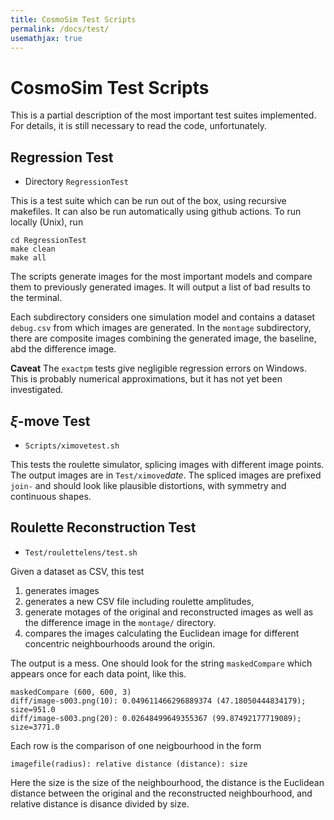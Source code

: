 ```yaml
---
title: CosmoSim Test Scripts
permalink: /docs/test/
usemathjax: true
---
```


# CosmoSim Test Scripts

This is a partial description of the most important test
suites implemented.
For details, it is still necessary to read the code, unfortunately.

## Regression Test

+ Directory `RegressionTest`

This is a test suite which can be run out of the box,
using recursive makefiles.
It can also be run automatically using github actions.
To run locally (Unix), run

```
cd RegressionTest
make clean
make all
```

The scripts generate images for the most important models and 
compare them to previously generated images.
It will output a list of bad results to the terminal.

Each subdirectory considers one simulation model and contains a
dataset `debug.csv` from which images are generated.
In the `montage` subdirectory, there are composite images combining
the generated image, the baseline, abd the difference image.


**Caveat**  The `exactpm` tests give negligible regression errors
on Windows.  This is probably numerical approximations, but it has
not yet been investigated.

## $\xi$-move Test

+ `Scripts/ximovetest.sh`

This tests the roulette simulator, splicing images with 
different image points.
The output images are in `Test/ximove`*date*.  The spliced
images are prefixed `join-` and should look like plausible
distortions, with symmetry and continuous shapes.

## Roulette Reconstruction Test

+ `Test/roulettelens/test.sh`

Given a dataset as CSV, this test
1. generates images 
2. generates a new CSV file including roulette amplitudes, 
3. generate motages of the original and reconstructed images
   as well as the difference image in the `montage/` directory.
1. compares the images calculating the Euclidean image for
   different concentric neighbourhoods around the origin.

The output is a mess.  One should look for the string 
`maskedCompare` which appears once for each data point,
like this.
```
maskedCompare (600, 600, 3)
diff/image-s003.png(10): 0.049611466296889374 (47.18050444834179); size=951.0
diff/image-s003.png(20): 0.02648499649355367 (99.87492177719089); size=3771.0
```
Each row is the comparison of one neigbourhood in the form
```
imagefile(radius): relative distance (distance): size
```
Here the size is the size of the neighbourhood, the distance
is the Euclidean distance between the original and the reconstructed
neighbourhood, and relative distance is disance divided by size.

